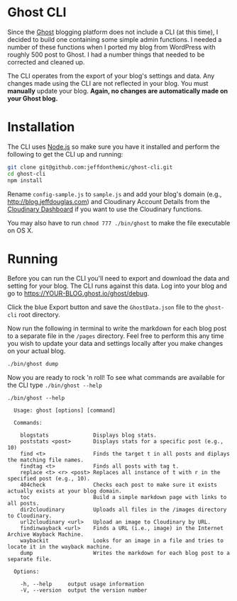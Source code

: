 # Ghost CLI

Since the [Ghost](http://www.ghost.org/) blogging platform does not include a CLI (at this time), I decided to build one containing some simple admin functions. I needed a number of these functions when I ported my blog from WordPress with roughly 500 post to Ghost. I had a number things that needed to be corrected and cleaned up.

The CLI operates from the export of your blog's settings and data. Any changes made using the CLI are not reflected in your blog. You must **manually** update your blog. **Again, no changes are automatically made on your Ghost blog.**

# Installation

The CLI uses [Node.js](http://nodejs.org/) so make sure you have it installed and perform the following to get the CLI up and running:

```bash
git clone git@github.com:jeffdonthemic/ghost-cli.git
cd ghost-cli
npm install
```

Rename `config-sample.js` to `sample.js` and add your blog's domain (e.g., http://blog.jeffdouglas.com) and Cloudinary Account Details from the [Cloudinary Dashboard](https://cloudinary.com/console) if you want to use the Cloudinary functions. 

You may also have to run `chmod 777 ./bin/ghost` to make the file executable on OS X. 

# Running

Before you can run the CLI you'll need to export and download the data and setting for your blog. The CLI runs against this data. Log into your blog and go to https://YOUR-BLOG.ghost.io/ghost/debug.

Click the blue Export button and save the `GhostData.json` file to the `ghost-cli` root directory.

Now run the following in terminal to write the markdown for each blog post to a separate file in the `/pages` directory. Feel free to perform this any time you wish to update your data and settings locally after you make changes on your actual blog.

```bash
./bin/ghost dump
```

Now you are ready to rock 'n roll! To see what commands are available for the CLI type `./bin/ghost --help`

```
./bin/ghost --help

  Usage: ghost [options] [command]

  Commands:

    blogstats              Displays blog stats.
    poststats <post>       Displays stats for a specific post (e.g., 10)
    find <t>               Finds the target t in all posts and diplays the matching file names.
    findtag <t>            Finds all posts with tag t.
    replace <t> <r> <post> Replaces all instance of t with r in the specified post (e.g., 10).
    404check               Checks each post to make sure it exists actually exists at your blog domain.
    toc                    Build a simple markdown page with links to all posts.
    dir2cloudinary         Uploads all files in the /images directory to Cloudinary.
    url2cloudinary <url>   Upload an image to Cloudinary by URL.
    findinwayback <url>    Finds a URL (i.e., image) in the Internet Archive Wayback Machine.
    waybackit              Looks for an image in a file and tries to locate it in the wayback machine.
    dump                   Writes the markdown for each blog post to a separate file.

  Options:

    -h, --help     output usage information
    -V, --version  output the version number
```